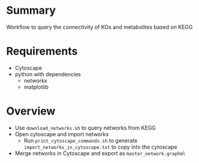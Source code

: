 # Summary

Workflow to query the connectivity of KOs and metabolites based on KEGG

# Requirements
- Cytoscape
- python with dependencies
  - networkx
  - matplotlib

# Overview

- Use `download_networks.sh` to query networks from KEGG
- Open cytoscape and import networks
  - Run `print_cytoscape_commands.sh` to generate `import_networks_in_cytoscape.txt` to copy into the cytoscape
- Merge networks in Cytoscape and export as `master_network.graphml`